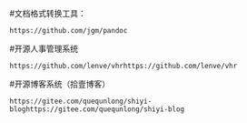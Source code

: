 #文档格式转换工具：

```
https://github.com/jgm/pandoc
```

#开源人事管理系统

```
https://github.com/lenve/vhrhttps://github.com/lenve/vhr
```



#开源博客系统（拾壹博客）

```
https://gitee.com/quequnlong/shiyi-bloghttps://gitee.com/quequnlong/shiyi-blog
```
